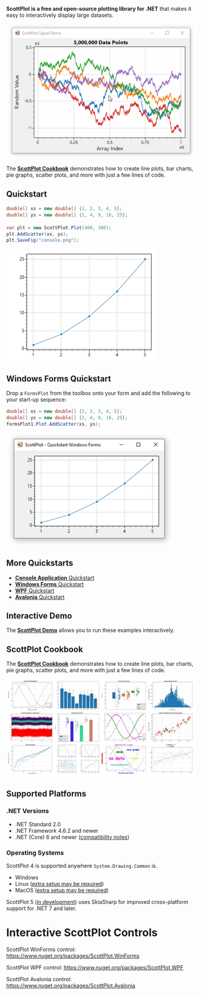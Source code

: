 **ScottPlot is a free and open-source plotting library for .NET** that makes it easy to interactively display large datasets.

[![](https://raw.githubusercontent.com/ScottPlot/ScottPlot/master/dev/graphics/ScottPlot.gif)](https://swharden.com/scottplot)

The [**ScottPlot Cookbook**](https://swharden.com/scottplot/cookbook) demonstrates how to create line plots, bar charts, pie graphs, scatter plots, and more with just a few lines of code.

## Quickstart

```cs
double[] xs = new double[] {1, 2, 3, 4, 5};
double[] ys = new double[] {1, 4, 9, 16, 25};

var plt = new ScottPlot.Plot(400, 300);
plt.AddScatter(xs, ys);
plt.SaveFig("console.png");
```

![](https://raw.githubusercontent.com/ScottPlot/ScottPlot/master/dev/graphics/console-quickstart.png)

## Windows Forms Quickstart

Drop a `FormsPlot` from the toolbox onto your form and add the following to your start-up sequence:

```cs
double[] xs = new double[] {1, 2, 3, 4, 5};
double[] ys = new double[] {1, 4, 9, 16, 25};
formsPlot1.Plot.AddScatter(xs, ys);
```

![](https://raw.githubusercontent.com/ScottPlot/ScottPlot/master/dev/graphics/winforms-quickstart.png)

## More Quickstarts

* [**Console Application** Quickstart](https://swharden.com/scottplot/quickstart#console-quickstart)
* [**Windows Forms** Quickstart](https://swharden.com/scottplot/quickstart#windows-forms-quickstart)
* [**WPF** Quickstart](https://swharden.com/scottplot/quickstart#wpf-quickstart)
* [**Avalonia** Quickstart](https://swharden.com/scottplot/quickstart#avalonia-quickstart)

## Interactive Demo

The [**ScottPlot Demo**](https://swharden.com/scottplot/demo) allows you to run these examples interactively.

## ScottPlot Cookbook

The [**ScottPlot Cookbook**](https://swharden.com/scottplot/cookbook) demonstrates how to create line plots, bar charts, pie graphs, scatter plots, and more with just a few lines of code.

[![](https://raw.githubusercontent.com/ScottPlot/ScottPlot/master/dev/graphics/cookbook.jpg)](https://swharden.com/scottplot/cookbook)

## Supported Platforms

### .NET Versions
* .NET Standard 2.0
* .NET Framework 4.6.2 and newer
* .NET (Core) 6 and newer ([compatibility notes](https://scottplot.net/faq/dependencies/))

### Operating Systems

ScottPlot 4 is supported anywhere `System.Drawing.Common` is.

* Windows
* Linux ([extra setup may be required](https://scottplot.net/faq/dependencies/))
* MacOS ([extra setup may be required](https://scottplot.net/faq/dependencies/))

ScottPlot 5 ([in development](https://github.com/scottplot/scottplot)) uses SkiaSharp for improved cross-platform support for .NET 7 and later.

# Interactive ScottPlot Controls

ScottPlot WinForms control: https://www.nuget.org/packages/ScottPlot.WinForms

ScottPlot WPF control: https://www.nuget.org/packages/ScottPlot.WPF

ScottPlot Avalonia control: https://www.nuget.org/packages/ScottPlot.Avalonia